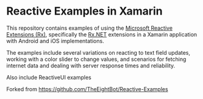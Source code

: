 Reactive Examples in Xamarin
============================

This repository contains examples of using the [Microsoft Reactive Extensions (Rx)](https://msdn.microsoft.com/en-us/data/gg577609.aspx), specifically the [Rx.NET](https://github.com/Reactive-Extensions/Rx.NET) extensions in a Xamarin application with Android and iOS implementations.

The examples include several variations on reacting to text field updates, working with a color slider to change values, and scenarios for fetching internet data and dealing with server response times and reliability. 

Also include ReactiveUI examples

Forked from  https://github.com/TheEightBot/Reactive-Examples